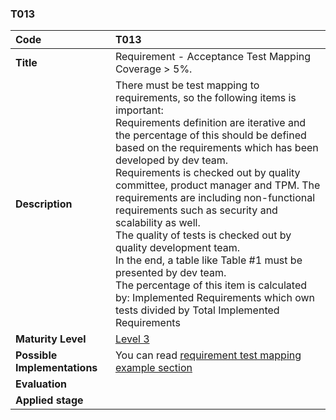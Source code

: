 ### T013

| **Code**           | **T013** |
| :--               | :--      |
| **Title**          | Requirement - Acceptance Test Mapping Coverage > 5%. |
| **Description**    | There must be test mapping to requirements, so the following items is important:<br>Requirements definition are iterative and the percentage of this should be defined based on the requirements which has been developed by dev team.<br>Requirements is checked out by quality committee, product manager and TPM. The requirements are including non-functional requirements such as security and scalability as well.<br>The quality of tests is checked out by quality development team.<br>In the end, a table like Table #1 must be presented by dev team.<br>The percentage of this item is calculated by: Implemented Requirements which own tests divided by Total Implemented Requirements  |
| **Maturity Level** | [Level 3](/LEVELS.html#level-3) |
| **Possible Implementations** | You can read [requirement test mapping example section](../../docs/requirement-test-mapping) |
| **Evaluation**     | |
| **Applied stage**  | |
